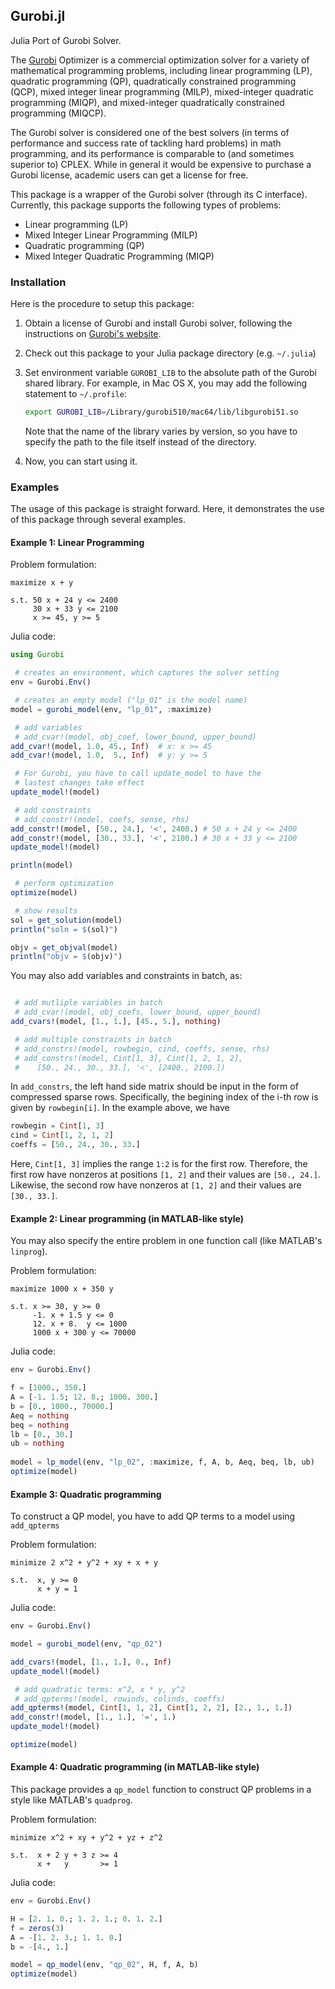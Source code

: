 ## Gurobi.jl

Julia Port of Gurobi Solver. 

The [Gurobi](http://www.gurobi.com) Optimizer is a commercial optimization solver for a variety of mathematical programming problems, including linear programming (LP), quadratic programming (QP), quadratically constrained programming (QCP), mixed integer linear programming (MILP), mixed-integer quadratic programming (MIQP), and mixed-integer quadratically constrained programming (MIQCP).

The Gurobi solver is considered one of the best solvers (in terms of performance and success rate of tackling hard problems) in math programming, and its performance is comparable to (and sometimes superior to) CPLEX.
While in general it would be expensive to purchase a Gurobi license, academic users can get a license for free. 

This package is a wrapper of the Gurobi solver (through its C interface). Currently, this package supports the following types of problems:

* Linear programming (LP)
* Mixed Integer Linear Programming (MILP)
* Quadratic programming (QP)
* Mixed Integer Quadratic Programming (MIQP)

### Installation

Here is the procedure to setup this package:

1. Obtain a license of Gurobi and install Gurobi solver, following the instructions on [Gurobi's website](http://www.gurobi.com).

2. Check out this package to your Julia package directory (e.g. ``~/.julia``)

3. Set environment variable ``GUROBI_LIB`` to the absolute path of the Gurobi shared library. For example, in Mac OS X, you may add the following statement to ``~/.profile``:

    ```bash
    export GUROBI_LIB=/Library/gurobi510/mac64/lib/libgurobi51.so
    ```
    
    Note that the name of the library varies by version, so you have to specify the path to the file itself instead of the directory.
    
4. Now, you can start using it.


### Examples

The usage of this package is straight forward. Here, it demonstrates the use of this package through several examples.

#### Example 1: Linear Programming

Problem formulation:
```
maximize x + y

s.t. 50 x + 24 y <= 2400
     30 x + 33 y <= 2100
     x >= 45, y >= 5
```

Julia code:
```julia
using Gurobi

 # creates an environment, which captures the solver setting 
env = Gurobi.Env()

 # creates an empty model ("lp_01" is the model name)
model = gurobi_model(env, "lp_01", :maximize)

 # add variables
 # add_cvar!(model, obj_coef, lower_bound, upper_bound)
add_cvar!(model, 1.0, 45., Inf)  # x: x >= 45
add_cvar!(model, 1.0,  5., Inf)  # y: y >= 5

 # For Gurobi, you have to call update_model to have the 
 # lastest changes take effect
update_model!(model)

 # add constraints
 # add_constr!(model, coefs, sense, rhs)
add_constr!(model, [50., 24.], '<', 2400.) # 50 x + 24 y <= 2400
add_constr!(model, [30., 33.], '<', 2100.) # 30 x + 33 y <= 2100
update_model!(model)

println(model)

 # perform optimization
optimize(model)

 # show results
sol = get_solution(model)
println("soln = $(sol)")

objv = get_objval(model)
println("objv = $(objv)")
```

You may also add variables and constraints in batch, as:

```julia

 # add mutliple variables in batch
 # add_cvar!(model, obj_coefs, lower_bound, upper_bound)
add_cvars!(model, [1., 1.], [45., 5.], nothing)

 # add multiple constraints in batch 
 # add_constrs!(model, rowbegin, cind, coeffs, sense, rhs)
 # add_constrs!(model, Cint[1, 3], Cint[1, 2, 1, 2], 
 #    [50., 24., 30., 33.], '<', [2400., 2100.])
```

In ``add_constrs``, the left hand side matrix should be input in the form of compressed sparse rows. Specifically, the begining index of the i-th row is given by ``rowbegin[i]``. In the example above, we have

```julia
rowbegin = Cint[1, 3]
cind = Cint[1, 2, 1, 2] 
coeffs = [50., 24., 30., 33.]
```

Here, ``Cint[1, 3]`` implies the range ``1:2`` is for the first row. Therefore, the first row have nonzeros at positions ``[1, 2]`` and their values are ``[50., 24.]``. Likewise, the second row have nonzeros at ``[1, 2]`` and their values are ``[30., 33.]``.

#### Example 2: Linear programming (in MATLAB-like style)

You may also specify the entire problem in one function call (like MATLAB's ``linprog``).

Problem formulation:
```
maximize 1000 x + 350 y

s.t. x >= 30, y >= 0
     -1. x + 1.5 y <= 0
     12. x + 8.  y <= 1000
     1000 x + 300 y <= 70000
```

Julia code:
```julia
env = Gurobi.Env()

f = [1000., 350.]
A = [-1. 1.5; 12. 8.; 1000. 300.]
b = [0., 1000., 70000.]
Aeq = nothing
beq = nothing
lb = [0., 30.]
ub = nothing
 
model = lp_model(env, "lp_02", :maximize, f, A, b, Aeq, beq, lb, ub)
optimize(model)
```


#### Example 3: Quadratic programming  

To construct a QP model, you have to add QP terms to a model using ``add_qpterms``

Problem formulation:
```
minimize 2 x^2 + y^2 + xy + x + y

s.t.  x, y >= 0
      x + y = 1
```

Julia code:
```julia
env = Gurobi.Env()

model = gurobi_model(env, "qp_02")

add_cvars!(model, [1., 1.], 0., Inf)
update_model!(model)

 # add quadratic terms: x^2, x * y, y^2
 # add_qpterms!(model, rowinds, colinds, coeffs)
add_qpterms!(model, Cint[1, 1, 2], Cint[1, 2, 2], [2., 1., 1.])
add_constr!(model, [1., 1.], '=', 1.)
update_model!(model)

optimize(model)
```

#### Example 4: Quadratic programming (in MATLAB-like style)

This package provides a ``qp_model`` function to construct QP problems in a style like MATLAB's ``quadprog``.

Problem formulation:
```
minimize x^2 + xy + y^2 + yz + z^2

s.t.  x + 2 y + 3 z >= 4
      x +   y       >= 1
```

Julia code:
```julia
env = Gurobi.Env()

H = [2. 1. 0.; 1. 2. 1.; 0. 1. 2.]
f = zeros(3)
A = -[1. 2. 3.; 1. 1. 0.]
b = -[4., 1.]

model = qp_model(env, "qp_02", H, f, A, b)
optimize(model)
```

